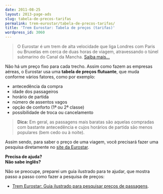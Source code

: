 ```yaml
---
date: 2011-08-25
layout: 2013-page-ads
slug: tabela-de-precos-tarifas
permalink: trem-eurostar/tabela-de-precos-tarifas/
title: 'Trem Eurostar: Tabela de preços (tarifas)'
wordpress_id: 3060
---
```


> O Eurostar é um trem de alta velocidade que liga Londres com Paris ou Bruxelas em cerca de duas horas de viagem, atravessando o túnel submarino do Canal da Mancha. [Saiba mais…](http://aurelio.net/trem-eurostar/)

Não há um preço fixo para cada trecho. Assim como fazem as empresas aéreas, o Eurostar usa uma **tabela de preços flutuante**, que muda conforme vários fatores, como por exemplo:

  * antecedência da compra
  * idade dos passageiros
  * horário de partida
  * número de assentos vagos
  * opção de conforto (1ª ou 2ª classe)
  * possibilidade de troca ou cancelamento

> **Dica:** Em geral, as passagens mais baratas são aquelas compradas com bastante antecedência e cujos horários de partida são menos populares (bem cedo ou à noite).

Assim sendo, para saber o preço de uma viagem, você precisará fazer uma pesquisa diretamente no [site da Eurostar](http://www.eurostar.com).

**Precisa de ajuda?**  
**Não sabe inglês?**

Não se preocupe, preparei um guia ilustrado para te ajudar, que mostra passo a passo como fazer a pesquisa de preços:

  * [Trem Eurostar: Guia ilustrado para pesquisar preços de passagens](http://aurelio.net/trem-eurostar/guia-ilustrado-para-pesquisar-precos-de-passagens/).

